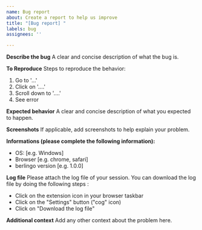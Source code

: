 ```yaml
---
name: Bug report
about: Create a report to help us improve
title: "[Bug report] "
labels: bug
assignees: ''

---
```


**Describe the bug**
A clear and concise description of what the bug is.

**To Reproduce**
Steps to reproduce the behavior:

1. Go to '...'
2. Click on '....'
3. Scroll down to '....'
4. See error

**Expected behavior**
A clear and concise description of what you expected to happen.

**Screenshots**
If applicable, add screenshots to help explain your problem.

**Informations (please complete the following information):**

- OS: [e.g. Windows]
- Browser [e.g. chrome, safari]
- berlingo version [e.g. 1.0.0]

**Log file**
Please attach the log file of your session. You can download the log file by doing the following steps :

- Click on the extension icon in your browser taskbar
- Click on the "Settings" button ("cog" icon)
- Click on "Download the log file"

**Additional context**
Add any other context about the problem here.

